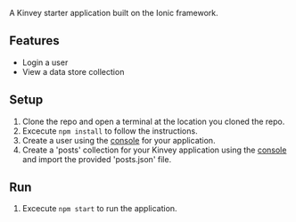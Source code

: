 A Kinvey starter application built on the Ionic framework.

## Features

* Login a user
* View a data store collection

## Setup

1. Clone the repo and open a terminal at the location you cloned the repo.
2. Excecute `npm install` to follow the instructions.
3. Create a user using the [console](http://console.kinvey.com) for your application.
4. Create a 'posts' collection for your Kinvey application using the [console](http://console.kinvey.com) and import the provided 'posts.json' file.

## Run

1. Excecute `npm start` to run the application.

